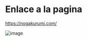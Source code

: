 # Enlace a la pagina
https://nogakurumi.com/

![image](https://github.com/user-attachments/assets/4d1d89a8-35f6-4cc0-8a59-ca68cab9bf41)
